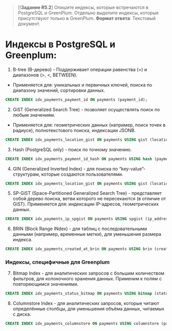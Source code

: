 > [!**Задание  R5.2**]
> Опишите индексы, которые встречаются в PostgreSQL и GreenPlum. Отдельно выделите индексы, которые присутствуют только в GreenPlum.
> **Формат ответа**: Текстовый документ.

# Индексы в PostgreSQL и Greenplum:
1. B-tree (B-дерево) - Поддерживает операции равенства (=) и диапазонов (>, <, BETWEEN). 
- Применяется для: уникальных и первичных ключей, поиска по диапазону значений, сортировки данных.
```SQL
CREATE INDEX idx_payments_payment_id ON payments (payment_id);
```
2. GiST (Generalized Search Tree) - позволяет осуществлять поиск по любым значениям. 
- Применяется для: геометрических данных (например, поиск точек в радиусе), полнотекстового поиска, индексации JSONB.
```SQL
CREATE INDEX idx_payments_location_gist ON payments USING gist (location);
```
3. Hash (PostgreSQL only) - поиск по точному значению.
```SQL
CREATE INDEX idx_payments_payment_id_hash ON payments USING hash (payment_id);
```
4. GIN (Generalized Inverted Index) - для поиска по “key-value”-структурам, которые создаются пользователями.
```SQL
CREATE INDEX idx_payments_location_gist ON payments USING gist (location);
```
5. SP-GiST (Space-Partitioned Generalized Search Tree) - представляет собой дерево поиска, ветви которого не пересекаются (в отличие от GiST). Применяется для: индексации IP-адресов, геометрических данных.
```SQL
CREATE INDEX idx_payments_ip_spgist ON payments USING spgist (ip_address);
```
6.  BRIN (Block Range INdex) - для таблиц с последовательными данными (например, временные метки), для уменьшения размера индекса.
```SQL
CREATE INDEX idx_payments_created_at_brin ON payments USING brin (created_at);
```
 ### Индексы, специфичные для Greenplum 
7. Bitmap Index - для аналитических запросов с большим количеством фильтров, для колоночного хранения данных. Применим к полям с повторяющимся значениями.
```SQL
CREATE INDEX idx_payments_status_bitmap ON payments USING bitmap (status);
```
8. Columnstore Index - для аналитических запросов, которые читают определённые столбцы, для уменьшения объёма данных, читаемых с диска.
```SQL
CREATE INDEX idx_payments_columnstore ON payments USING columnstore (payment_id, amount);
```